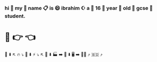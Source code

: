 ### hi 👋 my 🙌 name 📋 is 😄 ibrahim ☪️ a 👏 16 🔞 year 📆 old 🥵 gcse 🏫 student.

# 🥺 👉 👈

👶
⬇️ ↖️ 
🔥 ⤵️ 🤰
⬇️ ⚡ ⤵️ ↖️ 
🍖 ⬇️ 🏭 ➡️ 👩 
⬇️ 🖥️ ➡️ 👨‍💻 ⤴️ 
🇧🇩 ⤴️
